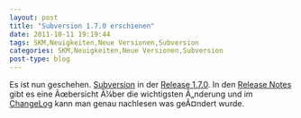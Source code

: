 ```yaml
---
layout: post
title: "Subversion 1.7.0 erschienen"
date: 2011-10-11 19:19:44
tags: SKM,Neuigkeiten,Neue Versionen,Subversion
categories: SKM,Neuigkeiten,Neue Versionen,Subversion
post-type: blog
---
```

Es ist nun geschehen. <a href="http://subversion.apache.org">Subversion</a> in der <a href="http://svn.haxx.se/dev/archive-2011-10/0152.shtml">Release 1.7.0</a>. In den <a href="http://subversion.apache.org/docs/release-notes/1.7.html">Release Notes</a> gibt es eine Ãœbersicht Ã¼ber die wichtigsten Ã„nderung und im <a href="http://svn.apache.org/repos/asf/subversion/tags/1.7.0/CHANGES">ChangeLog</a> kann man genau nachlesen was geÃ¤ndert wurde.